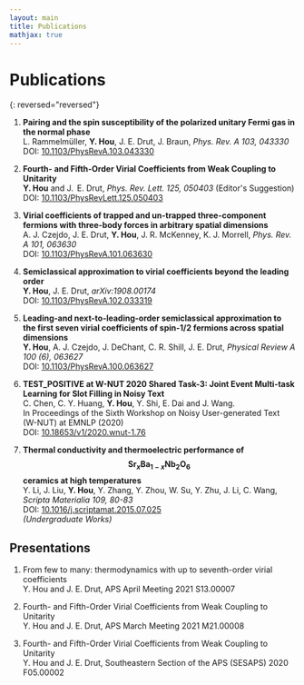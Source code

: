 ```yaml
---
layout: main
title: Publications
mathjax: true
---
```


# Publications

{: reversed="reversed"}

1. **Pairing and the spin susceptibility of the polarized unitary Fermi gas in the normal phase**<br/>
  L. Rammelmüller, **Y. Hou**, J. E. Drut, J. Braun, *Phys. Rev. A 103, 043330*<br/>
  DOI: [10.1103/PhysRevA.103.043330](https://doi.org/10.1103/PhysRevA.103.043330)

1. **Fourth- and Fifth-Order Virial Coefficients from Weak Coupling to Unitarity**<br/>
  **Y. Hou** and J.  E. Drut, *Phys. Rev. Lett. 125, 050403* (Editor's Suggestion)<br/>
  DOI: [10.1103/PhysRevLett.125.050403](https://doi.org/10.1103/PhysRevLett.125.050403)

1. **Virial coefficients of trapped and un-trapped three-component fermions with three-body forces in arbitrary spatial dimensions**<br/>
  A. J. Czejdo, J. E. Drut, **Y. Hou**, J. R. McKenney, K. J. Morrell, *Phys. Rev. A 101, 063630*<br/>
  DOI: [10.1103/PhysRevA.101.063630](https://doi.org/10.1103/PhysRevA.101.063630)

1. **Semiclassical approximation to virial coefficients beyond the leading order**<br/>
  **Y. Hou**, J. E. Drut, *arXiv:1908.00174*<br/>
  DOI: [10.1103/PhysRevA.102.033319](https://doi.org/10.1103/PhysRevA.102.033319)

1. **Leading-and next-to-leading-order semiclassical approximation to the first seven virial coefficients of spin-1/2 fermions across spatial dimensions**<br/>
  **Y. Hou**, A. J. Czejdo, J. DeChant, C. R. Shill, J. E. Drut, *Physical Review A 100 (6), 063627*<br/>
  DOI: [10.1103/PhysRevA.100.063627](https://doi.org/10.1103/PhysRevA.100.063627)

1. **TEST_POSITIVE at W-NUT 2020 Shared Task-3: Joint Event Multi-task Learning for Slot Filling in Noisy Text**<br/>
  C. Chen, C. Y. Huang, **Y. Hou**, Y. Shi, E. Dai and J. Wang.<br/>
  In Proceedings of the Sixth Workshop on Noisy User-generated Text (W-NUT) at EMNLP (2020) <br/>
  DOI: [10.18653/v1/2020.wnut-1.76](http://dx.doi.org/10.18653/v1/2020.wnut-1.76)



1. **Thermal conductivity and thermoelectric performance of $$\mathrm{Sr}_x\mathrm{Ba}_{1-x}\mathrm{Nb}_2\mathrm{O}_6$$ ceramics at high temperatures**<br/>
  Y. Li, J. Liu, **Y. Hou**, Y. Zhang, Y. Zhou, W. Su, Y. Zhu, J. Li, C. Wang, *Scripta Materialia 109, 80-83*<br/>
  DOI: [10.1016/j.scriptamat.2015.07.025](https://doi.org/10.1016/j.scriptamat.2015.07.025)<br/>
  *(Undergraduate Works)*


## Presentations

1. From few to many: thermodynamics with up to seventh-order virial coefficients<br/>
  Y. Hou and J. E. Drut, APS April Meeting 2021 S13.00007

1. Fourth- and Fifth-Order Virial Coefficients from Weak Coupling to Unitarity<br/>
  Y. Hou and J. E. Drut, APS March Meeting 2021 M21.00008

1. Fourth- and Fifth-Order Virial Coefficients from Weak Coupling to Unitarity<br/>
  Y. Hou and J. E. Drut, Southeastern Section of the APS (SESAPS) 2020 F05.00002 
